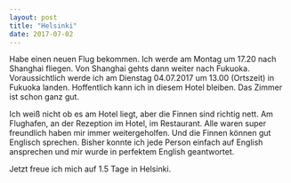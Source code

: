 ```yaml
---
layout: post
title: "Helsinki"
date: 2017-07-02
---
```


Habe einen neuen Flug bekommen. Ich werde am Montag um 17.20 nach Shanghai fliegen. Von Shanghai gehts dann weiter nach Fukuoka. Voraussichtlich werde ich am Dienstag 04.07.2017 um 13.00 (Ortszeit) in Fukuoka landen. Hoffentlich kann ich in diesem Hotel bleiben. Das Zimmer ist schon ganz gut.

Ich weiß nicht ob es am Hotel liegt, aber die Finnen sind richtig nett. Am Flughafen, an der Rezeption im Hotel, im Restaurant. Alle waren super freundlich haben mir immer weitergeholfen. Und die Finnen können gut Englisch sprechen. Bisher konnte ich jede Person einfach auf English ansprechen und mir wurde in perfektem English geantwortet. 

Jetzt freue ich mich auf 1.5 Tage in Helsinki.
